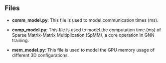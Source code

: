 ## Files

-   **comm_model.py**: This file is used to model communication times (ms).

-   **comp_model.py**: This file is used to model the computation time (ms) of Sparse Matrix-Matrix Multiplication (SpMM), a core operation in GNN training.

-   **mem_model.py**: This file is used to model the GPU memory usage of different 3D configurations.

